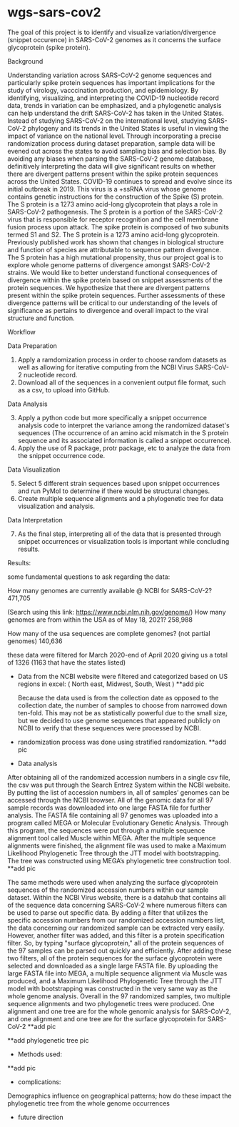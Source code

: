 # wgs-sars-cov2
The goal of this project is to identify and visualize variation/divergence (snippet occurence) in SARS-CoV-2 genomes as it concerns the surface glycoprotein (spike protein).

Background

Understanding variation across SARS-CoV-2 genome sequences and particularly spike protein sequences has important implications for the study of virology, vacccination production, and epidemiology. By identifying, visualizing, and interpreting the COVID-19 nucleotide record data, trends in variation can be emphasized, and a phylogenetic analysis can help understand the drift SARS-CoV-2 has taken in the United States. Instead of studying SARS-CoV-2 on the international level, studying SARS-CoV-2 phylogeny and its trends in the United States is useful in viewing the impact of variance on the national level. Through incorporating a precise randomization process during dataset preparation, sample data will be evened out across the states to avoid sampling bias and selection bias. By avoiding any biases when parsing the SARS-CoV-2 genome database, definitively interpreting the data will give significant results on whether there are divergent patterns present within the spike protein sequences across the United States.
COVID-19 continues to spread and evolve since its initial outbreak in 2019. This virus is a +ssRNA virus whose genome contains genetic instructions for the construction of the Spike (S) protein. The S protein is a 1273 amino acid-long glycoprotein that plays a role in SARS-CoV-2 pathogenesis. The S protein is a portion of the SARS-CoV-2 virus that is responsible for receptor recognition and the cell membrane fusion process upon attack. The spike protein is composed of two subunits termed S1 and S2.  The S protein is a 1273 amino acid-long glycoprotein.  Previously published work has shown that changes in biological structure and function of species are attributable to sequence pattern divergence.  The S protein has a high mutational propensity, thus our project goal is to explore whole genome patterns of divergence amongst SARS-CoV-2 strains.  We would like to better understand functional consequences of divergence within the spike protein based on snippet assessments of the protein sequences.
We hypothesize that there are divergent patterns present within the spike protein sequences. Further assessments of these divergence patterns will be critical to our understanding of the levels of significance as pertains to divergence and overall impact to the viral structure and function.

Workflow

Data Preparation
1. Apply a ramdomization process in order to choose random datasets as well as allowing for iterative computing from the NCBI Virus SARS-CoV-2 nucleotide record.
2. Download all of the sequences in a convenient output file format, such as a csv, to upload into GitHub.

Data Analysis

3. Apply a python code but more specifically a snippet occurrence analysis code to interpret the variance among the randomized dataset's sequences (The occurrence of an amino acid mismatch in the S protein sequence and its associated information is called a snippet occurrence).
4. Apply the use of R package, protr package, etc to analyze the data from the snippet occurrence code.

Data Visualization

5. Select 5 different strain sequences based upon snippet occurrences and run PyMol to determine if there would be structural changes. 
6. Create multiple sequence alignments and a phylogenetic tree for data visualization and analysis.

Data Interpretation

7. As the final step, interpreting all of the data that is presented through snippet occurrences or visualization tools is important while concluding results.


Results:

some fundamental questions to ask regarding the data: 

How many genomes are currently available @ NCBI for SARS-CoV-2? 471,705

(Search using this link: https://www.ncbi.nlm.nih.gov/genome/)
How many genomes are from within the USA as of May 18, 2021? 258,988

How many of the usa sequences are complete genomes? (not partial genomes) 140,636

these data were filtered for March 2020-end of April 2020 giving us a total of 1326 (1163 that have the states listed)

- Data from the NCBI website were filtered and categorized  based on US regions in excel: ( North east, Midwest, South, West )
**add pic 

  Because the data used is from the collection date as opposed to the collection date, the number of samples to choose from narrowed down ten-fold. This may not be     as statistically powerful due to the small size, but we decided to use genome sequences that appeared publicly on NCBI to verify that these sequences were processed by NCBI.

- randomization process was done using stratified randomization. 
**add pic 



- Data analysis 

After obtaining all of the randomized accession numbers in a single csv file, the csv was put through the Search Entrez System within the NCBI website. By putting the list of accession numbers in, all of samples’ genomes can be accessed through the NCBI browser. All of the genomic data for all 97 sample records was downloaded into one large FASTA file for further analysis. The FASTA file containing all 97 genomes was uploaded into a program called MEGA or Molecular Evolutionary Genetic Analysis. Through this program, the sequences were put through a multiple sequence alignment tool called Muscle within MEGA. After the multiple sequence alignments were finished, the alignment file was used to make a Maximum Likelihood Phylogenetic Tree through the JTT model with bootstrapping. The tree was constructed using MEGA’s phylogenetic tree construction tool.
**add pic

The same methods were used when analyzing the surface glycoprotein sequences of the randomized accession numbers within our sample dataset. Within the NCBI Virus website, there is a datahub that contains all of the sequence data concerning SARS-CoV-2 where numerous filters can be used to parse out specific data. By adding a filter that utilizes the specific accession numbers from our randomized accession numbers list, the data concerning our randomized sample can be extracted very easily. However, another filter was added, and this filter is a protein specification filter. So, by typing "surface glycoprotein," all of the protein sequences of the 97 samples can be parsed out quickly and efficiently. After adding these two filters, all of the protein sequences for the surface glycoprotein were selected and downloaded as a single large FASTA file. By uploading the large FASTA file into MEGA, a multiple sequence alignment via Muscle was produced, and a Maximum Likelihood Phylogenetic Tree through the JTT model with bootstrapping was constructed in the very same way as the whole genome analysis. Overall in the 97 randomized samples, two multiple sequence alignments and two phylogenetic trees were produced. One alignment and one tree are for the whole genomic analysis for SARS-CoV-2, and one alignment and one tree are for the surface glycoprotein for SARS-CoV-2
**add pic 

**add phylogenetic tree pic 

- Methods used: 



**add pic 


- complications: 

Demographics influence on geographical patterns; how do these impact the phylogenetic tree from the whole genome occurrences


- future direction 



